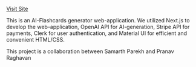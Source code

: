 [Visit Site](https://ai-flashcards-qsuj.vercel.app/)

This is an AI-Flashcards generator web-application. We utilized Next.js to develop the web-application, OpenAI API for AI-generation, Stripe API for payments, Clerk for user authentication, and Material UI for efficient and convenient HTML/CSS.

This project is a collaboration between Samarth Parekh and Pranav Raghavan
